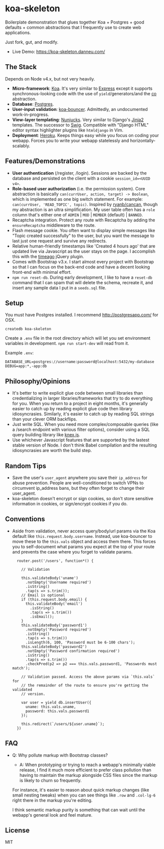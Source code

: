 
# koa-skeleton

Boilerplate demonstration that glues together Koa + Postgres + good defaults + common abstractions that I frequently use to create web applications.

Just fork, gut, and modify.

- Live Demo: https://koa-skeleton.danneu.com/

## The Stack

Depends on Node v4.x, but not very heavily.

- **Micro-framework**: [Koa](http://koajs.com/). It's very similar to [Express](http://expressjs.com/) except it supports synchronous-looking code with the use of `yield`/generators/and the [co](https://github.com/tj/co) abstraction.
- **Database**: [Postgres](http://www.postgresql.org/).
- **User-input validation**: [koa-bouncer](https://github.com/danneu/koa-bouncer). Admittedly, an undocumented work-in-progress.
- **View-layer templating**: [Nunjucks](https://mozilla.github.io/nunjucks/). Very similar to Django's [Jinja2](http://jinja.pocoo.org/) templates. The successor to [Swig](http://paularmstrong.github.io/swig/). Compatible with "Django HTML" editor syntax highlighter plugins like `htmldjango` in Vim.
- **Deployment**: [Heroku](https://heroku.com/). Keeps things easy while you focus on coding your webapp. Forces you to write your webapp statelessly and horizontally-scalably.

## Features/Demonstrations

- **User authentication** (/register, /login). Sessions are backed by the database and persisted on the client with a cookie `session_id=<UUID v4>`.
- **Role-based user authorization** (i.e. the permission system). Core abstraction is basically `can(currUser, action, target) -> Boolean`, which is implemented as one big switch statement. For example: `can(currUser, 'READ_TOPIC', topic)`. Inspired by [ryanb/cancan](https://github.com/ryanb/cancan), though my abstraction is an ultra simplification. My user table often has a `role` column that's either one of `ADMIN` | `MOD` | `MEMBER` (default) | `BANNED`.
- Recaptcha integration. Protect any route with Recaptcha by adding the `ensureRecaptcha` middleware to the route.
- Flash message cookie. You often want to display simple messages like "Topic created successfully" to the user, but you want the message to last just one request and survive any redirects.
- Relative human-friendly timestamps like 'Created 4 hours ago' that are updated live via Javascript as the user stays on the page. I accomplish this with the [timeago](http://timeago.yarp.com/) jQuery plugin.
- Comes with Bootstrap v3.x. I start almost every project with Bootstrap so that I can focus on the back-end code and have a decent looking front-end with minimal effort.
- `npm run reset-db`. During early development, I like to have a `reset-db` command that I can spam that will delete the schema, recreate it, and insert any sample data I put in a `seeds.sql` file.

## Setup

You must have Postgres installed. I recommend http://postgresapp.com/ for OSX.

    createdb koa-skeleton

Create a `.env` file in the root directory which will let you set environment variables in development. `npm run start-dev` will read from it.

Example `.env`:

    DATABASE_URL=postgres://username:password@localhost:5432/my-database
    DEBUG=app:*,-app:db

## Philosophy/Opinions

- It's better to write explicit glue code between small libraries than credentializing in larger libraries/frameworks that try to do everything for you. When you return to a project in eight months, it's generally easier to catch up by reading explicit glue code then library idiosyncrasies. Similarly, it's easier to catch up by reading SQL strings than your clever ORM backflips.
- Just write SQL. When you need more complex/composable queries (like a /search endpoint with various filter options), consider using a SQL query building library like [knex.js](http://knexjs.org/).
- Use whichever Javascript features that are supported by the lastest stable version of Node. I don't think Babel compilation and the resulting idiosyncrasies are worth the build step.

## Random Tips 

- Save the user's `user_agent` anywhere you save their `ip_address` for abuse prevention. People are well-conditioned to switch VPNs to circumvent ip_address bans, but they often forget to change their user_agent.
- koa-skeleton doesn't encrypt or sign cookies, so don't store sensitive information in cookies, or sign/encrypt cookies if you do.

## Conventions

- Aside from validation, never access query/body/url params via the Koa default like `this.request.body.username`. Instead, use koa-bouncer to move these to the `this.vals` object and access them there. This forces you to self-document what params you expect at the top of your route and prevents the case where you forget to validate params.

        router.post('/users', function*() {

          // Validation 

          this.validateBody('uname')
            .notEmpty('Username required')
            .isString()
            .tap(s => s.trim());
          // Email is optional
          if (this.request.body.email) {
            this.validateBody('email')
              .isString()
              .tap(s => s.trim())
              .isEmail();
          }
          this.validateBody('password1')
            .notEmpty('Password required')
            .isString()
            .tap(s => s.trim())
            .isLength(6, 100, 'Password must be 6-100 chars');
          this.validateBody('password2')
            .notEmpty('Password confirmation required')
            .isString()
            .tap(s => s.trim())
            .checkPred(p2 => p2 === this.vals.password1, 'Passwords must match');

          // Validation passed. Access the above params via `this.vals` for
          // the remainder of the route to ensure you're getting the validated
          // version.

          var user = yield db.insertUser({
            uname: this.vals.uname,
            password: this.vals.password1
          });

          this.redirect(`/users/${user.uname}`);
        })

## FAQ

- Q: Why pollute markup with Bootstrap classes?
    - A: When prototyping or trying to reach a webapp's minimally viable release, I find it much more efficient to prefer class pollution than having to maintain the markup alongside CSS files since the markup is likely to churn so frequently. 
    
    For instance, it's easier to reason about quick markup changes (like small nesting tweaks) when you can see things like `.row` and `.col-lg-6` right there in the markup you're editing.

    I think semantic markup purity is something that can wait until the webapp's general look and feel mature.

## License

MIT
